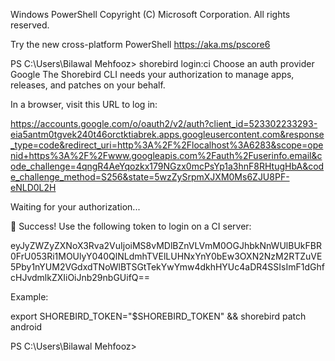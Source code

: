 Windows PowerShell
Copyright (C) Microsoft Corporation. All rights reserved.

Try the new cross-platform PowerShell https://aka.ms/pscore6

PS C:\Users\Bilawal Mehfooz> shorebird login:ci
Choose an auth provider Google
The Shorebird CLI needs your authorization to manage apps, releases, and patches on your behalf.

In a browser, visit this URL to log in:

https://accounts.google.com/o/oauth2/v2/auth?client_id=523302233293-eia5antm0tgvek240t46orctktiabrek.apps.googleusercontent.com&response_type=code&redirect_uri=http%3A%2F%2Flocalhost%3A6283&scope=openid+https%3A%2F%2Fwww.googleapis.com%2Fauth%2Fuserinfo.email&code_challenge=4qngR4AeYqozkx179NGzx0mcPsYp1a3hnF8RHtugHbA&code_challenge_method=S256&state=5wzZySrpmXJXM0Ms6ZJU8PF-eNLD0L2H

Waiting for your authorization...

🎉 Success! Use the following token to login on a CI server:

eyJyZWZyZXNoX3Rva2VuIjoiMS8vMDlBZnVLVmM0OGJhbkNnWUlBUkFBR0FrU053Ri1MOUlyY040QlNLdmhTVElLUHNxYnY0bEw3OXN2NzM2RTZuVE5Pby1nYUM2VGdxdTNoWlBTSGtTekYwYmw4dkhHYUc4aDR4SSIsImF1dGhfcHJvdmlkZXIiOiJnb29nbGUifQ==

Example:

export SHOREBIRD_TOKEN="$SHOREBIRD_TOKEN" && shorebird patch android

PS C:\Users\Bilawal Mehfooz>